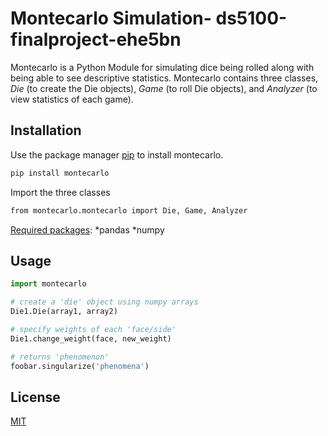 # **Montecarlo Simulation- ds5100-finalproject-ehe5bn**

Montecarlo is a Python Module for simulating dice being rolled along with being able to see descriptive statistics. Montecarlo contains three classes, *Die* (to create the Die objects), *Game* (to roll Die objects), and *Analyzer* (to view statistics of each game).

## Installation

Use the package manager [pip](https://pip.pypa.io/en/stable/) to install montecarlo.

```bash
pip install montecarlo
```
Import the three classes
```bash
from montecarlo.montecarlo import Die, Game, Analyzer
```
<u>Required packages</u>:
*pandas
*numpy

## Usage

```python
import montecarlo

# create a 'die' object using numpy arrays
Die1.Die(array1, array2)

# specify weights of each 'face/side'
Die1.change_weight(face, new_weight)

# returns 'phenomenon'
foobar.singularize('phenomena')
```

## License

[MIT](https://choosealicense.com/licenses/mit/)
